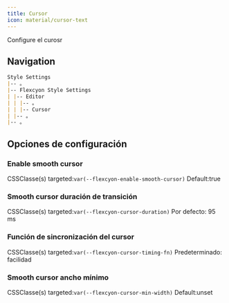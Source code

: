 ```yaml
---
title: Cursor
icon: material/cursor-text
---
```


Configure el curosr

## Navigation

```md
Style Settings
|-- 。
|-- Flexcyon Style Settings
| |-- Editor
| | |-- 。
| | |-- Cursor
| |-- 。
|-- 。
```

## Opciones de configuración

### Enable smooth cursor

CSSClasse(s) targeted:`var(--flexcyon-enable-smooth-cursor)`
Default:true

### Smooth cursor duración de transición

CSSClasse(s) targeted:`var(--flexcyon-cursor-duration)`
Por defecto: 95 ms

### Función de sincronización del cursor

CSSClasse(s) targeted:`var(--flexcyon-cursor-timing-fn)`
Predeterminado: facilidad

### Smooth cursor ancho mínimo

CSSClasse(s) targeted:`var(--flexcyon-cursor-min-width)`
Default:unset
